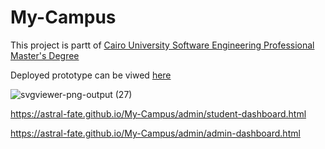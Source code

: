 # My-Campus


This project is partt of [Cairo University Software Engineering Professional Master's Degree](https://github.com/astral-fate/Cairo-University-Software-Engineering-Professional-Master-s-Degree/blob/main/README.md)


Deployed prototype can be viwed [here](https://astral-fate.github.io/My-Campus/)

![svgviewer-png-output (27)](https://github.com/user-attachments/assets/e9abf17a-057c-4af2-8ceb-1b28baaaf72a)



https://astral-fate.github.io/My-Campus/admin/student-dashboard.html


https://astral-fate.github.io/My-Campus/admin/admin-dashboard.html
